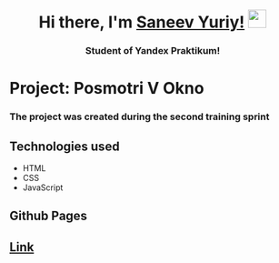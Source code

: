 <h1 align="center">Hi there, I'm <a href="https://vk.com/saneevyuriy" target="_blank">Saneev Yuriy!</a> 
<img src="https://github.com/blackcater/blackcater/raw/main/images/Hi.gif" height="32"/></h1>
<h3 align="center">Student of Yandex Praktikum!</h3>

# Project: Posmotri V Okno
### The project was created during the second training sprint

## Technologies used

- HTML
- CSS
- JavaScript

## Github Pages

<h2><a href="#" targer="_blank">Link</a></h2>
